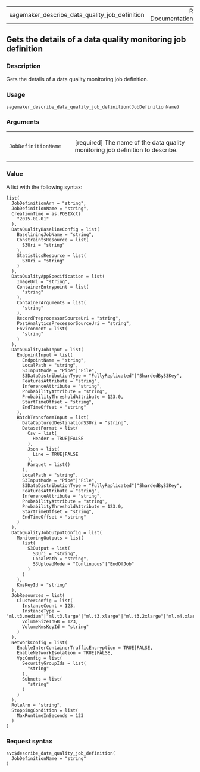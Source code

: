 <table style="width: 100%;">
<tbody>
<tr class="odd">
<td>sagemaker_describe_data_quality_job_definition</td>
<td style="text-align: right;">R Documentation</td>
</tr>
</tbody>
</table>

## Gets the details of a data quality monitoring job definition

### Description

Gets the details of a data quality monitoring job definition.

### Usage

    sagemaker_describe_data_quality_job_definition(JobDefinitionName)

### Arguments

<table>
<colgroup>
<col style="width: 35%" />
<col style="width: 65%" />
</colgroup>
<tbody>
<tr class="odd">
<td><code
id="sagemaker_describe_data_quality_job_definition_:_JobDefinitionName">JobDefinitionName</code></td>
<td><p>[required] The name of the data quality monitoring job definition
to describe.</p></td>
</tr>
</tbody>
</table>

### Value

A list with the following syntax:

    list(
      JobDefinitionArn = "string",
      JobDefinitionName = "string",
      CreationTime = as.POSIXct(
        "2015-01-01"
      ),
      DataQualityBaselineConfig = list(
        BaseliningJobName = "string",
        ConstraintsResource = list(
          S3Uri = "string"
        ),
        StatisticsResource = list(
          S3Uri = "string"
        )
      ),
      DataQualityAppSpecification = list(
        ImageUri = "string",
        ContainerEntrypoint = list(
          "string"
        ),
        ContainerArguments = list(
          "string"
        ),
        RecordPreprocessorSourceUri = "string",
        PostAnalyticsProcessorSourceUri = "string",
        Environment = list(
          "string"
        )
      ),
      DataQualityJobInput = list(
        EndpointInput = list(
          EndpointName = "string",
          LocalPath = "string",
          S3InputMode = "Pipe"|"File",
          S3DataDistributionType = "FullyReplicated"|"ShardedByS3Key",
          FeaturesAttribute = "string",
          InferenceAttribute = "string",
          ProbabilityAttribute = "string",
          ProbabilityThresholdAttribute = 123.0,
          StartTimeOffset = "string",
          EndTimeOffset = "string"
        ),
        BatchTransformInput = list(
          DataCapturedDestinationS3Uri = "string",
          DatasetFormat = list(
            Csv = list(
              Header = TRUE|FALSE
            ),
            Json = list(
              Line = TRUE|FALSE
            ),
            Parquet = list()
          ),
          LocalPath = "string",
          S3InputMode = "Pipe"|"File",
          S3DataDistributionType = "FullyReplicated"|"ShardedByS3Key",
          FeaturesAttribute = "string",
          InferenceAttribute = "string",
          ProbabilityAttribute = "string",
          ProbabilityThresholdAttribute = 123.0,
          StartTimeOffset = "string",
          EndTimeOffset = "string"
        )
      ),
      DataQualityJobOutputConfig = list(
        MonitoringOutputs = list(
          list(
            S3Output = list(
              S3Uri = "string",
              LocalPath = "string",
              S3UploadMode = "Continuous"|"EndOfJob"
            )
          )
        ),
        KmsKeyId = "string"
      ),
      JobResources = list(
        ClusterConfig = list(
          InstanceCount = 123,
          InstanceType = "ml.t3.medium"|"ml.t3.large"|"ml.t3.xlarge"|"ml.t3.2xlarge"|"ml.m4.xlarge"|"ml.m4.2xlarge"|"ml.m4.4xlarge"|"ml.m4.10xlarge"|"ml.m4.16xlarge"|"ml.c4.xlarge"|"ml.c4.2xlarge"|"ml.c4.4xlarge"|"ml.c4.8xlarge"|"ml.p2.xlarge"|"ml.p2.8xlarge"|"ml.p2.16xlarge"|"ml.p3.2xlarge"|"ml.p3.8xlarge"|"ml.p3.16xlarge"|"ml.c5.xlarge"|"ml.c5.2xlarge"|"ml.c5.4xlarge"|"ml.c5.9xlarge"|"ml.c5.18xlarge"|"ml.m5.large"|"ml.m5.xlarge"|"ml.m5.2xlarge"|"ml.m5.4xlarge"|"ml.m5.12xlarge"|"ml.m5.24xlarge"|"ml.r5.large"|"ml.r5.xlarge"|"ml.r5.2xlarge"|"ml.r5.4xlarge"|"ml.r5.8xlarge"|"ml.r5.12xlarge"|"ml.r5.16xlarge"|"ml.r5.24xlarge"|"ml.g4dn.xlarge"|"ml.g4dn.2xlarge"|"ml.g4dn.4xlarge"|"ml.g4dn.8xlarge"|"ml.g4dn.12xlarge"|"ml.g4dn.16xlarge",
          VolumeSizeInGB = 123,
          VolumeKmsKeyId = "string"
        )
      ),
      NetworkConfig = list(
        EnableInterContainerTrafficEncryption = TRUE|FALSE,
        EnableNetworkIsolation = TRUE|FALSE,
        VpcConfig = list(
          SecurityGroupIds = list(
            "string"
          ),
          Subnets = list(
            "string"
          )
        )
      ),
      RoleArn = "string",
      StoppingCondition = list(
        MaxRuntimeInSeconds = 123
      )
    )

### Request syntax

    svc$describe_data_quality_job_definition(
      JobDefinitionName = "string"
    )
